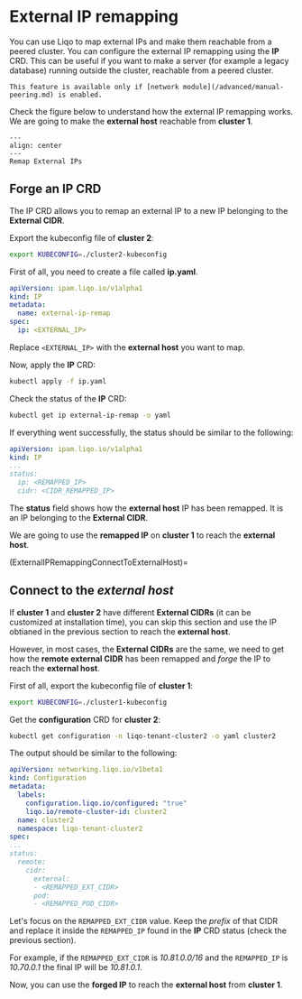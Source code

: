 # External IP remapping

You can use Liqo to map external IPs and make them reachable from a peered cluster. You can configure the external IP remapping using the **IP** CRD.
This can be useful if you want to make a server (for example a legacy database) running outside the cluster, reachable from a peered cluster.

```{warning}
This feature is available only if [network module](/advanced/manual-peering.md) is enabled.
```

Check the figure below to understand how the external IP remapping works.
We are going to make the **external host** reachable from **cluster 1**.

```{figure} /_static/images/advanced/ipremap/ipremap.drawio.svg
---
align: center
---
Remap External IPs
```

## Forge an IP CRD

The IP CRD allows you to remap an external IP to a new IP belonging to the **External CIDR**.

Export the kubeconfig file of **cluster 2**:

```bash
export KUBECONFIG=./cluster2-kubeconfig
```

First of all, you need to create a file called **ip.yaml**.

```yaml
apiVersion: ipam.liqo.io/v1alpha1
kind: IP
metadata:
  name: external-ip-remap
spec:
  ip: <EXTERNAL_IP>
```

Replace `<EXTERNAL_IP>` with the **external host** you want to map.

Now, apply the **IP** CRD:

```bash
kubectl apply -f ip.yaml
```

Check the status of the **IP** CRD:

```bash
kubectl get ip external-ip-remap -o yaml
```

If everything went successfully, the status should be similar to the following:

```yaml
apiVersion: ipam.liqo.io/v1alpha1
kind: IP
...
status:
  ip: <REMAPPED_IP>
  cidr: <CIDR_REMAPPED_IP>

```

The **status** field shows how the **external host** IP has been remapped.
It is an IP belonging to the **External CIDR**.

We are going to use the **remapped IP** on **cluster 1** to reach the **external host**.

(ExternalIPRemappingConnectToExternalHost)=

## Connect to the *external host*

If **cluster 1** and **cluster 2** have different **External CIDRs** (it can be customized at installation time), you can skip this section and use the IP obtianed in the previous section to reach the **external host**.

However, in most cases, the **External CIDRs** are the same, we need to get how the **remote external CIDR** has been remapped and *forge* the IP to reach the **external host**.

First of all, export the kubeconfig file of **cluster 1**:

```bash
export KUBECONFIG=./cluster1-kubeconfig
```

Get the **configuration** CRD for **cluster 2**:

```bash
kubectl get configuration -n liqo-tenant-cluster2 -o yaml cluster2
```

The output should be similar to the following:

```yaml
apiVersion: networking.liqo.io/v1beta1
kind: Configuration
metadata:
  labels:
    configuration.liqo.io/configured: "true"
    liqo.io/remote-cluster-id: cluster2
  name: cluster2
  namespace: liqo-tenant-cluster2
spec:
...
status:
  remote:
    cidr:
      external:
      - <REMAPPED_EXT_CIDR>
      pod:
      - <REMAPPED_POD_CIDR>
```

Let's focus on the `REMAPPED_EXT_CIDR` value. Keep the *prefix* of that CIDR and replace it inside the `REMAPPED_IP` found in the **IP** CRD status (check the previous section).

For example, if the `REMAPPED_EXT_CIDR` is *10.81.0.0/16* and the `REMAPPED_IP` is *10.70.0.1* the final IP will be *10.81.0.1*.

Now, you can use the **forged IP** to reach the **external host** from **cluster 1**.
